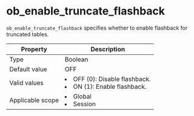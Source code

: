 # ob_enable_truncate_flashback

`ob_enable_truncate_flashback` specifies whether to enable flashback for truncated tables.

| **Property** | **Description** |
|--------|-----------------------------------------------------------------------------------------------------------------|
| Type | Boolean |
| Default value | OFF |
| Valid values | <li> OFF (0): Disable flashback.   <li> ON (1): Enable flashback. |
| Applicable scope | <li> Global   <li> Session |
